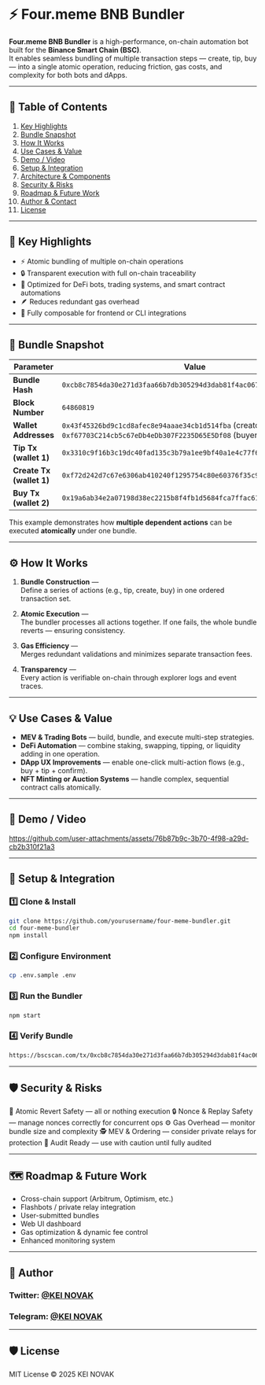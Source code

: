 
# ⚡ Four.meme BNB Bundler

**Four.meme BNB Bundler** is a high-performance, on-chain automation bot built for the **Binance Smart Chain (BSC)**.  
It enables seamless bundling of multiple transaction steps — create, tip, buy — into a single atomic operation, reducing friction, gas costs, and complexity for both bots and dApps.

---

## 🧩 Table of Contents

1. [Key Highlights](#key-highlights)  
2. [Bundle Snapshot](#bundle-snapshot)  
3. [How It Works](#how-it-works)  
4. [Use Cases & Value](#use-cases--value)  
5. [Demo / Video](#demo--video)  
6. [Setup & Integration](#setup--integration)  
7. [Architecture & Components](#architecture--components)  
8. [Security & Risks](#security--risks)  
9. [Roadmap & Future Work](#roadmap--future-work)  
10. [Author & Contact](#author--contact)  
11. [License](#license)  

---

## 🚀 Key Highlights

- ⚡ Atomic bundling of multiple on-chain operations  
- 🔒 Transparent execution with full on-chain traceability  
- 🧠 Optimized for DeFi bots, trading systems, and smart contract automations  
- 🪶 Reduces redundant gas overhead  
- 🔄 Fully composable for frontend or CLI integrations  

---

## 🧾 Bundle Snapshot

| Parameter | Value |
|------------|--------|
| **Bundle Hash** | `0xcb8c7854da30e271d3faa66b7db305294d3dab81f4ac067feb1a5534bd07d5b7` |
| **Block Number** | `64860819` |
| **Wallet Addresses** | `0x43f45326bd9c1cd8afec8e94aaae34cb1d514fba` (creator & tipper)<br>`0xf67703C214cb5c67eDb4eDb307F2235D65E5Df08` (buyer) |
| **Tip Tx (wallet 1)** | `0x3310c9f16b3c19dc40fad135c3b79a1ee9bf40a1e4c77f61b47c1a2c5355516d` |
| **Create Tx (wallet 1)** | `0xf72d242d7c67e6306ab410240f1295754c80e60376f35c96a3bc876808bf9335` |
| **Buy Tx (wallet 2)** | `0x19a6ab34e2a07198d38ec2215b8f4fb1d5684fca7ffac613c7f1962cef39aa9a` |

This example demonstrates how **multiple dependent actions** can be executed **atomically** under one bundle.

---

## ⚙️ How It Works

1. **Bundle Construction** —  
   Define a series of actions (e.g., tip, create, buy) in one ordered transaction set.  

2. **Atomic Execution** —  
   The bundler processes all actions together. If one fails, the whole bundle reverts — ensuring consistency.  

3. **Gas Efficiency** —  
   Merges redundant validations and minimizes separate transaction fees.  

4. **Transparency** —  
   Every action is verifiable on-chain through explorer logs and event traces.  

---

## 💡 Use Cases & Value

- **MEV & Trading Bots** — build, bundle, and execute multi-step strategies.  
- **DeFi Automation** — combine staking, swapping, tipping, or liquidity adding in one operation.  
- **DApp UX Improvements** — enable one-click multi-action flows (e.g., buy + tip + confirm).  
- **NFT Minting or Auction Systems** — handle complex, sequential contract calls atomically.  

---

## 🎥 Demo / Video
 
https://github.com/user-attachments/assets/76b87b9c-3b70-4f98-a29d-cb2b310f21a3

---

## 🧰 Setup & Integration

### 1️⃣ Clone & Install

```bash
git clone https://github.com/yourusername/four-meme-bundler.git
cd four-meme-bundler
npm install
```

### 2️⃣ Configure Environment

```bash
cp .env.sample .env
```

### 3️⃣ Run the Bundler

```bash
npm start
```

### 4️⃣ Verify Bundle

```bash
https://bscscan.com/tx/0xcb8c7854da30e271d3faa66b7db305294d3dab81f4ac067feb1a5534bd07d5b7
```

---

## 🛡️ Security & Risks

🧩 Atomic Revert Safety — all or nothing execution
🔒 Nonce & Replay Safety — manage nonces correctly for concurrent ops
⚙️ Gas Overhead — monitor bundle size and complexity
🕵️ MEV & Ordering — consider private relays for protection
🧠 Audit Ready — use with caution until fully audited

---

## 🗺️ Roadmap & Future Work

 - Cross-chain support (Arbitrum, Optimism, etc.)
 - Flashbots / private relay integration
 - User-submitted bundles
 - Web UI dashboard
 - Gas optimization & dynamic fee control
 - Enhanced monitoring system


---

## 👤 Author

### Twitter: [@KEI NOVAK](https://x.com/kei_4650)   

### Telegram: [@KEI NOVAK](https://t.me/Kei4650) 


---

## 🛡️ License

MIT License © 2025 KEI NOVAK
